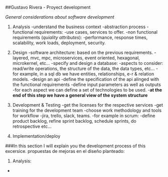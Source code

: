 ##Gustavo Rivera - Proyect development

*General considerations about software development*

1. Analysis
  -understand the business context
  -abstraction process
  -functional requirements:
    -use cases, services to offer.
  -non functional requirements (*quiality attributes*):
    -performance, response times, scalability, work loads, deployment, security.

2. Design
  -software architecture: based on the previous requirements.
    -layered, mvc, mpc, microservices, event oriented, hexagonal, microkernel, etc...
  -specify and design a database:
    -aspects to consider: read/write operations, the structure of the data, the data types, etc...
    -for example, in a sql db we have entities, relationships, e-r & relation models.
  -design an api 
    -define the specification of the api alinged with the functional requirements
    -define input parameters as well as outputs 
  -for each aspect we can define a set of technologies to be used.
  -**at the end of this step we have a general view of the system structure**

3. Development & Testing
  -get the licenses for the respective services
  -get training for the development team
  -choose work methodology and tools for workflow
    -jira, trello, slack, teams.
    -for example in scrum:
      -define product backlog, refine sprint backlog, schedule sprints, do retrospective etc...

4. Implementation/deploy

###In this section I will explain you the development process of this excersice.
propuestas de mejoras en el diseño planteado:
1. Analysis:
  -



